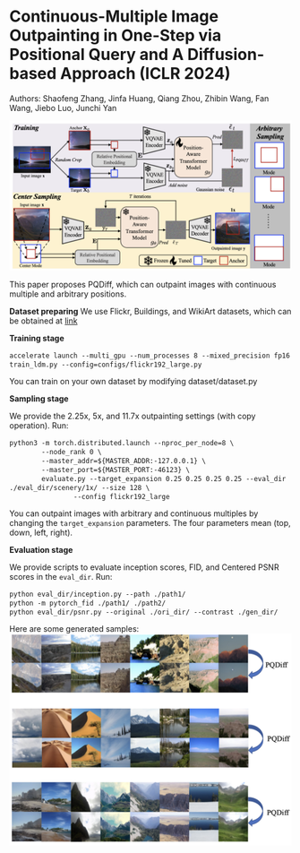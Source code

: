 # Continuous-Multiple Image Outpainting in One-Step via Positional Query and A Diffusion-based Approach (ICLR 2024)
Authors: Shaofeng Zhang, Jinfa Huang, Qiang Zhou, Zhibin Wang, Fan Wang, Jiebo Luo, Junchi Yan

![](./framework.png)

This paper proposes PQDiff, which can outpaint images with continuous multiple and arbitrary positions.

**Dataset preparing**
We use Flickr, Buildings, and WikiArt datasets, which can be obtained at [link](https://github.com/Kaiseem/QueryOTR)

**Training stage**
```
accelerate launch --multi_gpu --num_processes 8 --mixed_precision fp16 train_ldm.py --config=configs/flickr192_large.py
```

You can train on your own dataset by modifying dataset/dataset.py

**Sampling stage**

We provide the 2.25x, 5x, and 11.7x outpainting settings (with copy operation). Run:

```
python3 -m torch.distributed.launch --nproc_per_node=8 \
        --node_rank 0 \
        --master_addr=${MASTER_ADDR:-127.0.0.1} \
        --master_port=${MASTER_PORT:-46123} \
        evaluate.py --target_expansion 0.25 0.25 0.25 0.25 --eval_dir ./eval_dir/scenery/1x/ --size 128 \
                --config flickr192_large
```

You can outpaint images with arbitrary and continuous multiples by changing the `target_expansion` parameters. The four parameters mean (top, down, left, right).

**Evaluation stage**

We provide scripts to evaluate inception scores, FID, and Centered PSNR scores in the `eval_dir`. Run:
```
python eval_dir/inception.py --path ./path1/
python -m pytorch_fid ./path1/ ./path2/
python eval_dir/psnr.py --original ./ori_dir/ --contrast ./gen_dir/
```

Here are some generated samples:
![](./samples.png)
